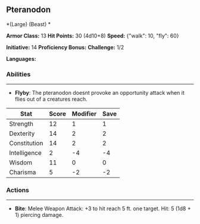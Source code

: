 ## Pteranodon
*(Large) (Beast) *

**Armor Class:** 13
**Hit Points:** 30 (4d10+8)
**Speed:** {"walk": 10, "fly": 60}

**Initiative:** 14
**Proficiency Bonus:**
**Challenge:** 1/2

**Languages:** 

### Abilities
 --- 
- **Flyby**: The pteranodon doesnt provoke an opportunity attack when it flies out of a creatures reach.



| Stat | Score | Modifier | Save |
| ---- | ---- | ---- | ---- |
| Strength | 12 | 1 | 1 |
| Dexterity | 14 | 2 | 2 |
| Constitution | 14 | 2 | 2 |
| Intelligence | 2 | -4 | -4 |
| Wisdom | 11 | 0 | 0 |
| Charisma | 5 | -2 | -2 |

### Actions
 --- 
- **Bite**: Melee Weapon Attack: +3 to hit  reach 5 ft.  one target. Hit: 5 (1d8 + 1) piercing damage.

